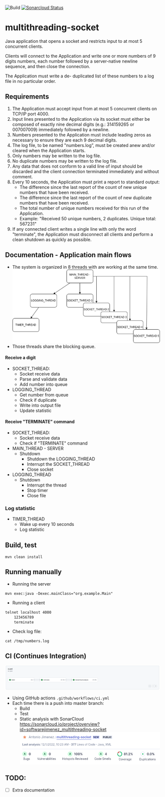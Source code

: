 ![Build](https://github.com/softwarejimenez/multithreading-socket/actions/workflows/ci.yml/badge.svg)
[![Sonarcloud Status](https://sonarcloud.io/api/project_badges/measure?project=softwarejimenez_multithreading-socket&metric=alert_status)](https://sonarcloud.io/dashboard?id=softwarejimenez_multithreading-socket)

# multithreading-socket

Java application that opens a socket and restricts input to at most 5 concurrent clients.

Clients will connect to the Application and write one or more numbers of 9 digits numbers, each number followed by a
server-native newline sequence, and then close the connection.

The Application must write a de- duplicated list of these numbers to a log file in no particular order.

## Requirements

1. The Application must accept input from at most 5 concurrent clients on TCP/IP port 4000.
2. Input lines presented to the Application via its socket must either be composed of exactly
   nine decimal digits (e.g.: 314159265 or 007007009) immediately followed by a newline.
3. Numbers presented to the Application must include leading zeros as necessary to
   ensure they are each 9 decimal digits.
4. The log file, to be named "numbers.log”, must be created anew and/or cleared when the Application starts.
5. Only numbers may be written to the log file.
6. No duplicate numbers may be written to the log file.
7. Any data that does not conform to a valid line of input should be discarded and the client
   connection terminated immediately and without comment.
8. Every 10 seconds, the Application must print a report to standard output:
    - The difference since the last report of the count of new unique numbers that have
      been received.
    - The difference since the last report of the count of new duplicate numbers that
      have been received.
    - The total number of unique numbers received for this run of the Application.
    - Example: "Received 50 unique numbers, 2 duplicates. Unique total: 567231"
9. If any connected client writes a single line with only the word "terminate",
   the Application must disconnect all clients and perform a clean shutdown as quickly as possible.

## Documentation - Application main flows

- The system is organized in 8 threads with are working at the same time.
  ![img.png](img/imgThread.png)
- Those threads share the blocking queue.

#### Receive a digit

- SOCKET_THREAD:
    - Socket receive data
    - Parse and validate data
    - Add number into queue
- LOGGING_THREAD
    - Get number from queue
    - Check if duplicate
    - Write into output file
    - Update statistic

#### Receive "TERMINATE" command

- SOCKET_THREAD:
    - Socket receive data
    - Check if  "TERMINATE" command
- MAIN_THREAD - SERVER
    - Shutdown
        - Shutdown the LOGGING_THREAD
        - Interrupt the SOCKET_THREAD
        - Close socket
- LOGGING_THREAD
    - Shutdown
        - Interrupt the thread
        - Stop timer
        - Close file

### Log statistic

- TIMER_THREAD
    - Wake up every 10 seconds
    - Log statistic

## Build, test

```
mvn clean install
```

## Running manually

- Running the server

```
mvn exec:java -Dexec.mainClass="org.example.Main"
```

- Running a client

```
telnet localhost 4000
    123456789
    terminate
```

- Check log file:

```
cat /tmp/numbers.log
```

## CI (Continues Integration)

![img.png](img/imgCI.png)

- Using GitHub actions `.github/workflows/ci.yml`
- Each time there is a push into master branch:
    - Build
    - Test
    - Static analysis with SonarCloud https://sonarcloud.io/project/overview?id=softwarejimenez_multithreading-socket
      ![img.png](img/imgCodeSonar.png)

## TODO:
- [ ] Extra documentation
    